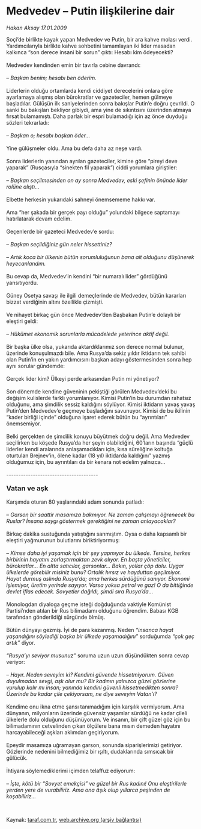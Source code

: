 # Medvedev – Putin ilişkilerine dair

*Hakan Aksay 17.01.2009*

<div class="taraf_structure_2col_1zq">
<div class="margen_n">



 <p>Soçi’de birlikte kayak yapan Medvedev ve Putin, bir ara kahve molası verdi. Yardımcılarıyla birlikte kahve sohbetini tamamlayan iki lider masadan kalkınca “son derece insani bir sorun” çıktı: Hesabı kim ödeyecekti? <br/><br/>Medvedev kendinden emin bir tavırla cebine davrandı: <br/><br/>– <i>Başkan benim; hesabı ben öderim.</i> <br/><br/>Liderlerin olduğu ortamlarda kendi ciddiyet derecelerini onlara göre ayarlamaya alışmış olan bürokratlar ve gazeteciler, hemen gülmeye başladılar. Gülüşün ilk saniyelerinden sonra bakışlar Putin’e doğru çevrildi. O sanki bu bakışları bekliyor gibiydi, ama yine de sıkıntısını üzerinden atmaya fırsat bulamamıştı. Daha parlak bir espri bulamadığı için az önce duyduğu sözleri tekrarladı: <br/><br/>– <i>Başkan o; hesabı başkan öder...</i> <br/><br/>Yine gülüşmeler oldu. Ama bu defa daha az neşe vardı. <br/><br/>Sonra liderlerin yanından ayrılan gazeteciler, kimine göre “pireyi deve yaparak” (Rusçasıyla “sinekten fil yaparak”) ciddi yorumlara giriştiler: <br/><br/>– <i>Başkan seçilmesinden on ay sonra Medvedev, eski şefinin önünde lider rolüne alıştı...</i> <br/><br/>Elbette herkesin yukarıdaki sahneyi önemsememe hakkı var. <br/><br/>Ama “her şakada bir gerçek payı olduğu” yolundaki bilgece saptamayı hatırlatarak devam edelim. <br/><br/>Geçenlerde bir gazeteci Medvedev’e sordu: <br/><br/>– <i>Başkan seçildiğiniz gün neler hissettiniz?</i> <br/><br/>– <i>Artık koca bir ülkenin bütün sorumluluğunun bana ait olduğunu düşünerek heyecanlandım.</i> <br/><br/>Bu cevap da, Medvedev’in kendini “bir numaralı lider” gördüğünü yansıtıyordu. <br/><br/>Güney Osetya savaşı ile ilgili demeçlerinde de Medvedev, bütün kararları bizzat verdiğinin altını özellikle çizmişti. <br/><br/>Ve nihayet birkaç gün önce Medvedev’den Başbakan Putin’e dolaylı bir eleştiri geldi: <br/><br/>–<i> Hükümet ekonomik sorunlarla mücadelede yeterince aktif değil.</i> <br/><br/>Bir başka ülke olsa, yukarıda aktardıklarımız son derece normal bulunur, üzerinde konuşulmazdı bile. Ama Rusya’da sekiz yıldır iktidarın tek sahibi olan Putin’in en yakın yardımcısını başkan adayı göstermesinden sonra hep aynı sorular gündemde: <br/><br/>Gerçek lider kim? Ülkeyi perde arkasından Putin mi yönetiyor? <br/><br/>Son dönemde kendine güveninin pekiştiği görülen Medvedev’deki bu değişim kulislerde farklı yorumlanıyor. Kimisi Putin’in bu durumdan rahatsız olduğunu, ama şimdilik sessiz kaldığını söylüyor. Kimisi iktidarın yavaş yavaş Putin’den Medvedev’e geçmeye başladığını savunuyor. Kimisi de bu ikilinin “kader birliği içinde” olduğuna işaret ederek bütün bu “ayrıntıları” önemsemiyor. <br/><br/>Belki gerçekten de şimdilik konuyu büyütmek doğru değil. Ama Medvedev seçilirken bu köşede Rusya’da her şeyin olabildiğini, 60’ların başında “güçlü liderler kendi aralarında anlaşamadıkları için, kısa süreliğine koltuğa oturtulan Brejnev’in, ölene kadar (18 yıl) iktidarda kaldığını” yazmış olduğumuz için, bu ayrıntıları da bir kenara not edelim yalnızca... <br/><br/>--------------------------------------<b></b> <br/><br/><font size="4"><strong>Vatan ve aşk</strong></font> <br/><br/>Karşımda oturan 80 yaşlarındaki adam sonunda patladı: <br/><br/>– <i>Garson bir saattir masamıza bakmıyor. Ne zaman çalışmayı öğrenecek bu Ruslar? İnsana saygı göstermek gerektiğini ne zaman anlayacaklar?</i> <br/><br/>Birkaç dakika sustuğunda yatıştığını sanmıştım. Oysa o daha kapsamlı bir eleştiri yağmurunun bulutlarını biriktiriyormuş: <br/><br/>– <i>Kimse daha iyi yaşamak için bir şey yapmıyor bu ülkede. Tersine, herkes birbirinin hayatını zorlaştırmaktan zevk alıyor. En başta yöneticiler, bürokratlar... En altta satıcılar, garsonlar... Bakın, yollar çöp dolu. Uygar ülkelerde görebilir misiniz bunu? Ortalık hırsız ve hayduttan geçilmiyor. Hayat durmuş aslında Rusya’da; ama herkes sürdüğünü sanıyor. Ekonomi işlemiyor, üretim yerinde sayıyor. Varsa yoksa petrol ve gaz! O da bittiğinde devlet iflas edecek. Sovyetler dağıldı, şimdi sıra Rusya’da...</i> <br/><br/>Monologdan diyaloga geçme isteği doğduğunda vaktiyle Komünist Partisi’nden atılan bir Rus bilimadamı olduğunu öğrendim. Babası KGB tarafından gönderildiği sürgünde ölmüş. <br/><br/>Bütün dünyayı gezmiş. İyi de para kazanmış. Neden <i>“insanca hayat yaşandığını söylediği başka bir ülkede yaşamadığını”</i> sorduğumda <i>“çok geç artık”</i> diyor.<i> <br/><br/>“Rusya’yı seviyor musunuz”</i> soruma uzun uzun düşündükten sonra cevap veriyor: <br/><br/>– <i>Hayır. Neden seveyim ki? Kendimi güvende hissetmiyorum. Güven duyulmadan sevgi, aşk olur mu? Bir kadının yalnızca güzel gözlerine vurulup kalır mı insan; yanında kendini güvenli hissetmedikten sonra? Üzerinde bu kadar çile çekiyorsam, ne diye seveyim Vatan’ı?</i> <br/><br/>Kendime onu ikna etme şansı tanımadığım için karşılık vermiyorum. Ama dünyanın, milyonların üzerinde güvensiz yaşamlar sürdüğü ne kadar çileli ülkelerle dolu olduğunu düşünüyorum. Ve insanın, bir çift güzel göz için bu bilimadamının cetvelinden çıkan ölçülere bana mısın demeden hayatını harcayabileceği aşkları aklımdan geçiriyorum. <br/><br/>Epeydir masamıza uğramayan garson, sonunda siparişlerimizi getiriyor. Gözlerinde nedenini bilmediğimiz bir ışıltı, dudaklarında sımsıcak bir gülücük. <br/><br/>İhtiyara söylemediklerimi içimden telaffuz ediyorum: <br/><br/>– <i>İşte, kötü bir “Sovyet emekçisi” ve güzel bir Rus kadını! Onu eleştirilerle yerden yere de vurabiliriz. Ama ona âşık olup yıllarca peşinden de koşabiliriz...</i></p>

<br/>


<div id="taraf_not">
</div>

</div>


</div>

Kaynak: [taraf.com.tr](http://www.taraf.com.tr:80/makale/3585.htm), [web.archive.org (arşiv bağlantısı)](http://web.archive.org/web/20090309165503/http://www.taraf.com.tr:80/makale/3585.htm)
